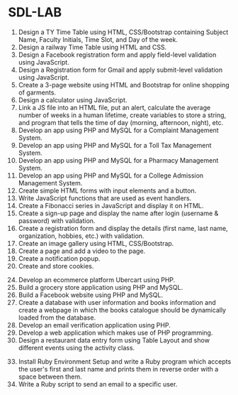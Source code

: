 # SDL-LAB

<ol>
  <li>Design a TY Time Table using HTML, CSS/Bootstrap containing Subject Name, Faculty Initials, Time Slot, and Day of the week.</li>
  <li>Design a railway Time Table using HTML and CSS.</li>
  <li>Design a Facebook registration form and apply field-level validation using JavaScript.</li>
  <li>Design a Registration form for Gmail and apply submit-level validation using JavaScript.</li>
  <li>Create a 3-page website using HTML and Bootstrap for online shopping of garments.</li>
  <li>Design a calculator using JavaScript.</li>
  <li>Link a JS file into an HTML file, put an alert, calculate the average number of weeks in a human lifetime, create variables to store a string, and program that tells the time of day (morning, afternoon, night), etc.</li>
  <li>Develop an app using PHP and MySQL for a Complaint Management System.</li>
  <li>Develop an app using PHP and MySQL for a Toll Tax Management System.</li>
  <li>Develop an app using PHP and MySQL for a Pharmacy Management System.</li>
  <li>Develop an app using PHP and MySQL for a College Admission Management System.</li>
  <li>Create simple HTML forms with input elements and a button.</li>
  <li>Write JavaScript functions that are used as event handlers.</li>
  <li>Create a Fibonacci series in JavaScript and display it on HTML.</li>
  <li>Create a sign-up page and display the name after login (username & password) with validation.</li>
  <li>Create a registration form and display the details (first name, last name, organization, hobbies, etc.) with validation.</li>
  <li>Create an image gallery using HTML, CSS/Bootstrap.</li>
  <li>Create a page and add a video to the page.</li>
  <li>Create a notification popup.</li>
  <li>Create and store cookies.</li>
</ol>

<ol start="24">
  <li>Develop an ecommerce platform Ubercart using PHP.</li>
  <li>Build a grocery store application using PHP and MySQL.</li>
  <li>Build a Facebook website using PHP and MySQL.</li>
  <li>Create a database with user information and books information and create a webpage in which the books catalogue should be dynamically loaded from the database.</li>
  <li>Develop an email verification application using PHP.</li>
  <li>Develop a web application which makes use of PHP programming.</li>
  <li>Design a restaurant data entry form using Table Layout and show different events using the activity class.</li>
</ol>

<ol start="33">
  <li>Install Ruby Environment Setup and write a Ruby program which accepts the user's first and last name and prints them in reverse order with a space between them.</li>
  <li>Write a Ruby script to send an email to a specific user.</li>
</ol>
